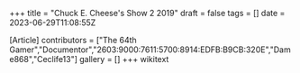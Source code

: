 +++
title = "Chuck E. Cheese's Show 2 2019"
draft = false
tags = []
date = 2023-06-29T11:08:55Z

[Article]
contributors = ["The 64th Gamer","Documentor","2603:9000:7611:5700:8914:EDFB:B9CB:320E","Dame868","Ceclife13"]
gallery = []
+++
wikitext
